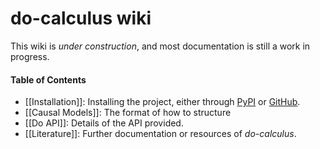 # do-calculus wiki

This wiki is *under construction*, and most documentation is still a work in progress.

#### Table of Contents

* [[Installation]]: Installing the project, either through [PyPI](https://pypi.org/project/do-calculus) or [GitHub](https://github.com/bradendubois/do-calculus).
* [[Causal Models]]: The format of how to structure 
* [[Do API]]: Details of the API provided.
* [[Literature]]: Further documentation or resources of *do-calculus*.
